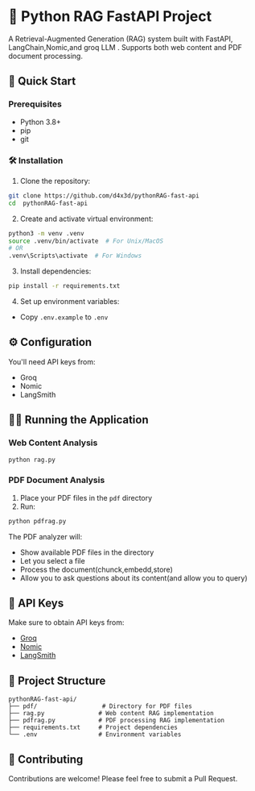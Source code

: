 # 🤖 Python RAG FastAPI Project

A Retrieval-Augmented Generation (RAG) system built with FastAPI, LangChain,Nomic,and groq LLM . Supports both web content and PDF document processing.

## 🚀 Quick Start

### Prerequisites
- Python 3.8+
- pip
- git

### 🛠️ Installation

1. Clone the repository:
```bash
git clone https://github.com/d4x3d/pythonRAG-fast-api
cd  pythonRAG-fast-api
```

2. Create and activate virtual environment:
```bash
python3 -m venv .venv
source .venv/bin/activate  # For Unix/MacOS
# OR
.venv\Scripts\activate  # For Windows
```

3. Install dependencies:
```bash
pip install -r requirements.txt
```

4. Set up environment variables:
- Copy `.env.example` to `.env`

## ⚙️ Configuration

You'll need API keys from:
- Groq
- Nomic
- LangSmith

## 🏃‍♂️ Running the Application

### Web Content Analysis
```bash
python rag.py
```

### PDF Document Analysis
1. Place your PDF files in the `pdf` directory
2. Run:
```bash
python pdfrag.py
```
The PDF analyzer will:
- Show available PDF files in the directory
- Let you select a file
- Process the document(chunck,embedd,store)
- Allow you to ask questions about its content(and allow you to query)

## 🔑 API Keys

Make sure to obtain API keys from:
- [Groq](https://console.groq.com)
- [Nomic](https://atlas.nomic.ai/)
- [LangSmith](https://smith.langchain.com)


## 📁 Project Structure

```
pythonRAG-fast-api/
├── pdf/                  # Directory for PDF files
├── rag.py               # Web content RAG implementation
├── pdfrag.py            # PDF processing RAG implementation
├── requirements.txt     # Project dependencies
└── .env                 # Environment variables
```

## 🤝 Contributing

Contributions are welcome! Please feel free to submit a Pull Request.
